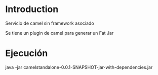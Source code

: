 # Introduction
Servicio de camel sin framework asociado

Se tiene un plugin de camel para generar un Fat Jar

# Ejecución
java -jar camelstandalone-0.0.1-SNAPSHOT-jar-with-dependencies.jar 
